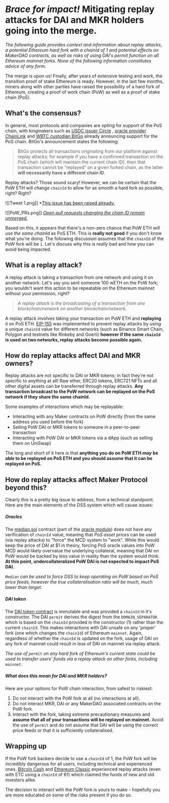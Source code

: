 # *Brace for impact!* Mitigating replay attacks for DAI and MKR holders going into the merge.

*The following guide provides context and information about replay attacks, a potential Ethereum hard fork with a chainId of 1 and potential effects on MakerDAO contracts, as well as risks of using DAI's permit function on all Ethereum mainnet forks. None of the following information constitutes advice of any form.*

The merge is upon us! Finally, after years of extensive testing and work, the transition proof of stake Ethereum is ready. However, in the last few months, miners along with other parties have raised the possibility of a hard fork of Ethereum, creating a proof of work chain (PoW) as well as a proof of stake chain (PoS).

## What's the consensus?

In general, most protocols and companies are opting for support of the PoS chain, with kingmakers such as [USDC issuer Circle](https://www.circle.com/blog/usdc-and-ethereums-upcoming-merge) , [oracle provider ChainLink](https://docs.chain.link/docs/ethereum-proof-of-stake-merge/) and [WBTC custodian BitGo](https://blog.bitgo.com/bitgos-approach-to-the-ethereum-merge-60ef71a9c095?gi=718f898c3521) already announcing support for the PoS chain. BitGo's announcement states the following:

>BitGo protects all transactions originating from our platform against replay attacks; for example if you have a confirmed transaction on the PoS chain (which will maintain the current chain ID), then that transaction cannot be “replayed” on a given forked chain, as the latter **will necessarily have a different chain ID**.

Replay attacks? Those sound scary! However, we can be certain that the PoW ETH will change `chainId` to allow for as smooth a hard fork as possible, right? Right?

![[Tweet 1.png]]
*[This issue has been raised already.](https://mobile.twitter.com/LefterisJP/status/1567077681786769409) 

![[PoW_PRs.png]]
[*Open pull requests changing the chain ID remain unmerged.*](https://github.com/ethereumpow/go-ethereum/pulls)

Based on this, it appears that there's a non-zero chance that PoW ETH *will use the same chainId* as PoS ETH. This is **really not good** if you don't know what you're doing. The following discussion assumes that the `chainId` of the PoW fork will be `1`. Let's discuss why this is *really* bad and how you can avoid being impacted.

## What is a replay attack?

A replay attack is taking a transaction from one network and using it on another network. Let's say you sent someone 100 wETH on the PoW fork; you wouldn't want this action to be repeatable on the Ethereum mainnet without your permission, right?

> *A replay attack is the broadcasting of a transaction from one blockchain/network on another blockchain/network.*

A replay attack involves taking your transaction on PoW ETH and **replaying** it on PoS ETH. [EIP-155](https://github.com/ethereum/EIPs/issues/155) was implemented to prevent replay attacks by using a unique `chainId` value for different networks (such as Binance Smart Chain, Polygon and testnets like Rinkeby and Goerli) **however if the same `chainId` is used on two networks, replay attacks become possible again.**

## How do replay attacks affect DAI and MKR owners?

Replay attacks are not specific to DAI or MKR tokens; in fact they're not specific to anything at all! Raw ether, ERC20 tokens, ERC721 NFTs and all other digital assets can be transferred through replay attacks. **Any transaction broadcast to the PoW network can be replayed on the PoS network if they share the same chainId.** 

Some examples of interactions which may be replayable:
- Interacting with any Maker contracts on PoW directly (from the same address you used before the fork)
- Selling PoW DAI or MKR tokens to someone in a peer-to-peer transaction
- Interacting with PoW DAI or MKR tokens via a dApp (such as selling them on UniSwap)

The long and short of it here is that **anything you do on PoW ETH *may* be able to be replayed on PoS ETH and you should assume that it can be replayed on PoS.** 

## How do replay attacks affect Maker Protocol beyond this?

Clearly this is a pretty big issue to address, from a technical standpoint. Here are the main elements of the DSS system which will cause issues:

##### Oracles

 The [median.sol](https://github.com/makerdao/median/blob/master/src/median.sol) contract (part of the  [oracle module](https://docs.makerdao.com/smart-contract-modules/oracle-module)) does not have any verification of `chainId` value, meaning that *PoS asset prices* can be used (via replay attacks) to "force" the MCD system to "work". While this would keep the price of DAI at $1 in theory, forcing PoS oracle values into PoW MCD would likely overvalue the underlying collateral, meaning that DAI on PoW would be backed by less value in reality than the system would think. **At this point, undercollateralized PoW DAI is not expected to impact PoS DAI.**

*`Median` can be used to force DSS to keep operating on PoW based on PoS price feeds, however the true collateralisation ratio will be much, much lower than target.*

##### DAI token

The [DAI token contract](https://github.com/makerdao/dss/blob/master/src/dai.sol) is immutable and was provided a `chainId` in it's constructor. The DAI  `permit` derives the digest from the `DOMAIN_SEPARATOR` which is based on the  `chainId` provided in the constructor (1) rather than the current `chainId`. This makes interactions with DAI unsafe on any 'proper' fork (one which changes the `chainId`) of Ethereum `mainnet`.  Again, regardless of whether the `chainId` is updated on the fork, usage of DAI on any fork of mainnet could result in loss of DAI on mainnet via replay attack.  

*The use of `permit` on any hard fork of Ethereum's current state could be used to transfer users' funds via a replay attack on other forks, including `mainnet`.*

##### What does this mean for DAI and MKR holders?

Here are your options for PoW chain interaction, from safest to riskiest:

1) Do not interact with the PoW fork at all (no interactions at all).
2) Do not interact MKR, DAI or any MakerDAO associated contracts on the PoW fork.
3) Interact with the fork, taking extreme precautionary measures and **assume that all of your transactions will be replayed on mainnet.** Avoid the use of `permit` and do not assume that DAI will be using the correct price feeds or that it is sufficiently collateralised.

## Wrapping up

If the PoW fork backers decide to use a `chainId` of 1, the PoW fork will be incredibly dangerous for all users, including technical and experienced ones. [Bitcoin Cash](https://www.circle.com/blog/preventing-replay-attacks-after-the-bch-hard-fork) and [Ethereum Classic](https://www.coindesk.com/markets/2016/07/29/rise-of-replay-attacks-intensifies-ethereum-divide/) experienced replay attacks (even with ETC using a `chainId` of 61) which claimed the funds of new and old investors alike. 

The decision to interact with the PoW fork is yours to make - hopefully you are more educated on some of the risks present if you do so.